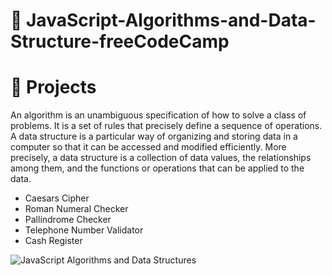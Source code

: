 # 📖 JavaScript-Algorithms-and-Data-Structure-freeCodeCamp

# 👣 Projects

An algorithm is an unambiguous specification of how to solve a class of problems. It is a set of rules that precisely define a sequence of operations.
A data structure is a particular way of organizing and storing data in a computer so that it can be accessed and modified efficiently. More precisely, a data structure is a collection of data values, the relationships among them, and the functions or operations that can be applied to the data.
* Caesars Cipher
* Roman Numeral Checker
* Pallindrome Checker
* Telephone Number Validator
* Cash Register

![JavaScript Algorithms and Data Structures](https://github.com/IC-XC/JavaScript-Algorithms-and-Data-Structure-freeCodeCamp/assets/86513555/b0be88e3-690f-48b4-ac27-ac5130d42c91)
